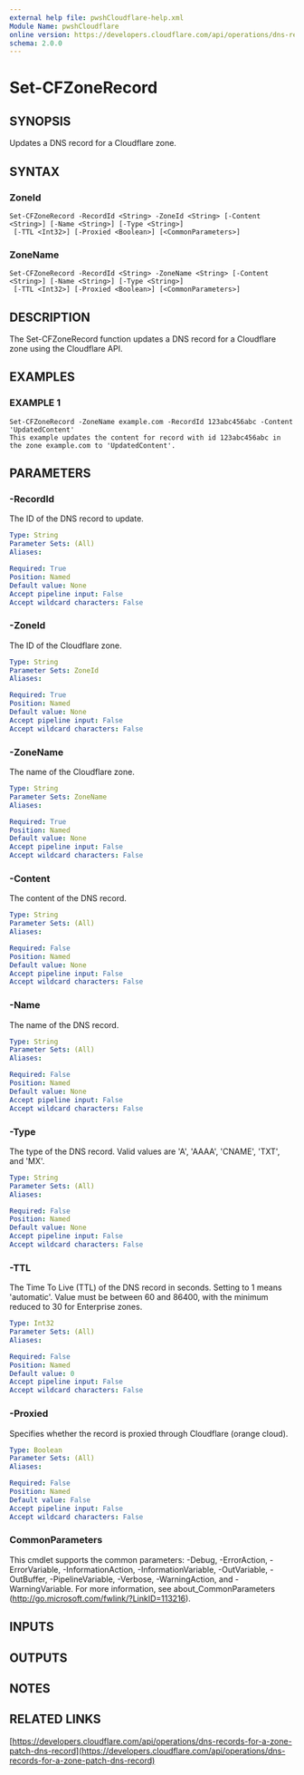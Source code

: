 ```yaml
---
external help file: pwshCloudflare-help.xml
Module Name: pwshCloudflare
online version: https://developers.cloudflare.com/api/operations/dns-records-for-a-zone-patch-dns-record
schema: 2.0.0
---
```


# Set-CFZoneRecord

## SYNOPSIS
Updates a DNS record for a Cloudflare zone.

## SYNTAX

### ZoneId
```
Set-CFZoneRecord -RecordId <String> -ZoneId <String> [-Content <String>] [-Name <String>] [-Type <String>]
 [-TTL <Int32>] [-Proxied <Boolean>] [<CommonParameters>]
```

### ZoneName
```
Set-CFZoneRecord -RecordId <String> -ZoneName <String> [-Content <String>] [-Name <String>] [-Type <String>]
 [-TTL <Int32>] [-Proxied <Boolean>] [<CommonParameters>]
```

## DESCRIPTION
The Set-CFZoneRecord function updates a DNS record for a Cloudflare zone using the Cloudflare API.

## EXAMPLES

### EXAMPLE 1
```
Set-CFZoneRecord -ZoneName example.com -RecordId 123abc456abc -Content 'UpdatedContent'
This example updates the content for record with id 123abc456abc in the zone example.com to 'UpdatedContent'.
```

## PARAMETERS

### -RecordId
The ID of the DNS record to update.

```yaml
Type: String
Parameter Sets: (All)
Aliases:

Required: True
Position: Named
Default value: None
Accept pipeline input: False
Accept wildcard characters: False
```

### -ZoneId
The ID of the Cloudflare zone.

```yaml
Type: String
Parameter Sets: ZoneId
Aliases:

Required: True
Position: Named
Default value: None
Accept pipeline input: False
Accept wildcard characters: False
```

### -ZoneName
The name of the Cloudflare zone.

```yaml
Type: String
Parameter Sets: ZoneName
Aliases:

Required: True
Position: Named
Default value: None
Accept pipeline input: False
Accept wildcard characters: False
```

### -Content
The content of the DNS record.

```yaml
Type: String
Parameter Sets: (All)
Aliases:

Required: False
Position: Named
Default value: None
Accept pipeline input: False
Accept wildcard characters: False
```

### -Name
The name of the DNS record.

```yaml
Type: String
Parameter Sets: (All)
Aliases:

Required: False
Position: Named
Default value: None
Accept pipeline input: False
Accept wildcard characters: False
```

### -Type
The type of the DNS record.
Valid values are 'A', 'AAAA', 'CNAME', 'TXT', and 'MX'.

```yaml
Type: String
Parameter Sets: (All)
Aliases:

Required: False
Position: Named
Default value: None
Accept pipeline input: False
Accept wildcard characters: False
```

### -TTL
The Time To Live (TTL) of the DNS record in seconds.
Setting to 1 means 'automatic'.
Value must be between 60 and 86400, with the minimum reduced to 30 for Enterprise zones.

```yaml
Type: Int32
Parameter Sets: (All)
Aliases:

Required: False
Position: Named
Default value: 0
Accept pipeline input: False
Accept wildcard characters: False
```

### -Proxied
Specifies whether the record is proxied through Cloudflare (orange cloud).

```yaml
Type: Boolean
Parameter Sets: (All)
Aliases:

Required: False
Position: Named
Default value: False
Accept pipeline input: False
Accept wildcard characters: False
```

### CommonParameters
This cmdlet supports the common parameters: -Debug, -ErrorAction, -ErrorVariable, -InformationAction, -InformationVariable, -OutVariable, -OutBuffer, -PipelineVariable, -Verbose, -WarningAction, and -WarningVariable.
For more information, see about_CommonParameters (http://go.microsoft.com/fwlink/?LinkID=113216).

## INPUTS

## OUTPUTS

## NOTES

## RELATED LINKS

[https://developers.cloudflare.com/api/operations/dns-records-for-a-zone-patch-dns-record](https://developers.cloudflare.com/api/operations/dns-records-for-a-zone-patch-dns-record)

